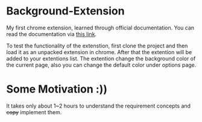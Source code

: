 # Background-Extension
My first chrome extension, learned through official documentation. You can read the documentation via [this link](https://developer.chrome.com/docs/extensions/mv3/getstarted/).

To test the functionality of the extenstion, first clone the project and then load it as an unpacked extension in chrome. After that the extention will be added to your extentions list. The extention change the background color of the current page, also you can change the default color under options page.

# Some Motivation :))
It takes only about 1~2 hours to understand the requirement concepts and ~~copy~~ implement them.
